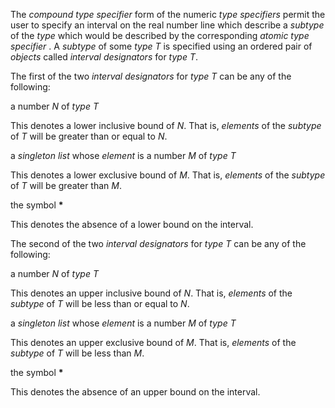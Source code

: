  

The *compound type specifier* form of the numeric *type specifiers* permit the user to specify an interval on the real number line which describe a *subtype* of the *type* which would be described by the corresponding *atomic type specifier* . A *subtype* of some *type T* is specified using an ordered pair of *objects* called *interval designators* for *type T*. 



 

 

The first of the two *interval designators* for *type T* can be any of the following: 

a number *N* of *type T* 

This denotes a lower inclusive bound of *N*. That is, *elements* of the *subtype* of *T* will be greater than or equal to *N*. 

a *singleton list* whose *element* is a number *M* of *type T* 

This denotes a lower exclusive bound of *M*. That is, *elements* of the *subtype* of *T* will be greater than *M*. 

the symbol **\*** 

This denotes the absence of a lower bound on the interval. 

The second of the two *interval designators* for *type T* can be any of the following: 

a number *N* of *type T* 

This denotes an upper inclusive bound of *N*. That is, *elements* of the *subtype* of *T* will be less than or equal to *N*. 

a *singleton list* whose *element* is a number *M* of *type T* 

This denotes an upper exclusive bound of *M*. That is, *elements* of the *subtype* of *T* will be less than *M*. 

the symbol **\*** 

This denotes the absence of an upper bound on the interval. 

